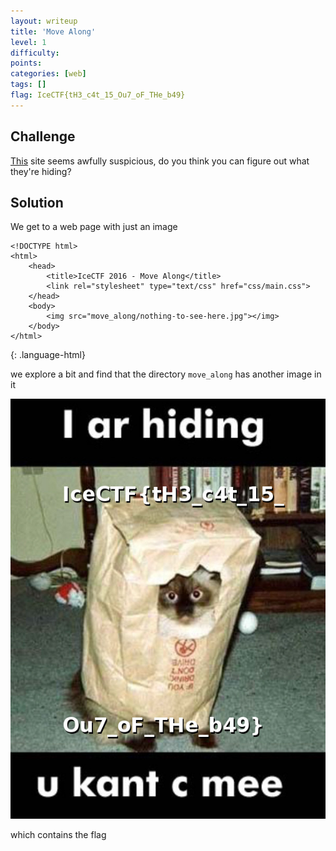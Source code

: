 ```yaml
---
layout: writeup
title: 'Move Along'
level: 1
difficulty:
points:
categories: [web]
tags: []
flag: IceCTF{tH3_c4t_15_Ou7_oF_THe_b49}
---
```

## Challenge

[This][1] site seems awfully suspicious, do you think you can figure out
what they're hiding?

## Solution

We get to a web page with just an image

    <!DOCTYPE html>
    <html>
        <head>
            <title>IceCTF 2016 - Move Along</title>
            <link rel="stylesheet" type="text/css" href="css/main.css">
        </head>
        <body>
            <img src="move_along/nothing-to-see-here.jpg"></img>
        </body>
    </html>
{: .language-html}

we explore a bit and find that the directory `move_along` has another
image in it

![](writeupfiles/secret.jpg)

which contains the flag

[1]: http://move-along.vuln.icec.tf/
